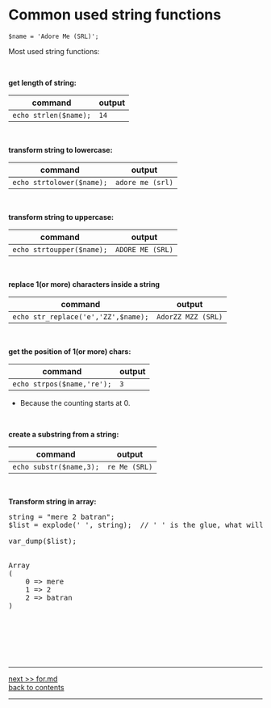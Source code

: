 # Common used string functions 

`$name = 'Adore Me (SRL)';`

Most used string functions:

&nbsp;  

**get length of string:**

command | output  
--- | ---
`echo strlen($name);` | `14`

&nbsp;  

**transform string to lowercase:**

command | output  
--- | ---
`echo strtolower($name);` | `adore me (srl)`

&nbsp;  

**transform string to uppercase:**

command | output  
--- | ---
`echo strtoupper($name);` | `ADORE ME (SRL)`

&nbsp;  

**replace 1(or more) characters inside a string**

command | output  
--- | ---
`echo str_replace('e','ZZ',$name);` | `AdorZZ MZZ (SRL)`

&nbsp;  

**get the position of 1(or more) chars:** 

command | output  
--- | ---
`echo strpos($name,'re');` | `3`
* Because the counting starts at 0.

&nbsp;  

**create a substring from a string:** 

command | output  
--- | ---
`echo substr($name,3);` | `re Me (SRL)`

&nbsp;  

**Transform string in array:** 

<pre>
string = "mere 2 batran";
$list = explode(' ', string);  // ' ' is the glue, what will be separated each value from array

var_dump($list);


Array
(
    0 => mere
    1 => 2
    2 => batran
)
</pre>


&nbsp;   
&nbsp;   
&nbsp;   
&nbsp;   
&nbsp;   

---
[next >> for.md](../../05/docs/for.md)   
[back to contents](../../README.md)    

---